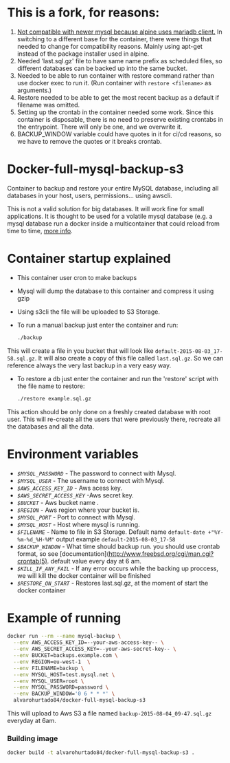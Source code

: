 # This is a fork, for reasons:

1. [Not compatible with newer mysql because alpine uses mariadb client.](https://github.com/selim13/docker-automysqlbackup/issues/6)
   In switching to a different base for the container, there were things that
   needed to change for compatibility reasons. Mainly using apt-get instead
   of the package installer used in alpine.
2. Needed 'last.sql.gz' file to have same name prefix as scheduled files, so
   different databases can be backed up into the same bucket.
3. Needed to be able to run container with restore command rather than use docker
   exec to run it. (Run container with `restore <filename>` as arguments.)
4. Restore needed to be able to get the most recent backup as a default if
   filename was omitted.
5. Setting up the crontab in the container needed some work. Since this
   container is disposable, there is no need to preserve existing
   crontabs in the entrypoint. There will only be one, and we overwrite
   it.
6. BACKUP_WINDOW variable could have quotes in it for ci/cd reasons, so we
   have to remove the quotes or it breaks crontab.


# Docker-full-mysql-backup-s3

Container to backup and restore your entire MySQL database, including all databases in your host, users, permissions... using awscli.

This is not a valid solution for big databases. It will work fine for small applications. It is thought to be used for a volatile mysql database (e.g. a mysql database run a docker inside a multicontainer that could reload from time to time, [more info](http://docs.aws.amazon.com/elasticbeanstalk/latest/dg/create_deploy_docker_ecs.html).

# Container startup explained

* This container user cron to make backups
* Mysql will dump the database to this container and compress it using gzip
* Using s3cli the file will be uploaded to S3 Storage.
* To run a manual backup just enter the container and run:

  ```bash
  ./backup
  ```
This will create a file in you bucket that will look like `default-2015-08-03_17-58.sql.gz`. It will also create a copy of this file called `last.sql.gz`. So we can reference always the very last backup in a very easy way.

* To restore a db just enter the container and run the 'restore' script with the file name to restore:

  ```bash
  ./restore example.sql.gz
  ```
This action should be only done on a freshly created database with root user. This will re-create all the users that were previously there, recreate all the databases and all the data.


# Environment variables

- _`$MYSQL_PASSWORD`_ - The password to connect with Mysql.
- _`$MYSQL_USER`_ - The username to connect with Mysql.
- _`$AWS_ACCESS_KEY_ID`_ - Aws acess key.
- _`$AWS_SECRET_ACCESS_KEY`_ -Aws secret key.
- _`$BUCKET`_ - Aws bucket name .
- _`$REGION`_ - Aws region where your bucket is.
- _`$MYSQL_PORT`_ - Port to connect with Mysql.
- _`$MYSQL_HOST`_ - Host where mysql is running.
- _`$FILENAME`_ - Name to file in S3 Storage. Default name `default-date +"%Y-%m-%d_%H-%M"` output example `default-2015-08-03_17-58`
- _`$BACKUP_WINDOW`_ - What time should backup run. you should use crontab format, so see [documentation](http://www.freebsd.org/cgi/man.cgi?crontab(5). default value every day at 6 am.
- _`$KILL_IF_ANY_FAIL`_ - If any error occurs while the backing up proccess, we will kill the docker container will be finished
- _`$RESTORE_ON_START`_ - Restores last.sql.gz, at the moment of start the docker container


# Example of running

```bash
docker run --rm --name mysql-backup \
  --env AWS_ACCESS_KEY_ID=--your-aws-access-key-- \
  --env AWS_SECRET_ACCESS_KEY=--your-aws-secret-key-- \
  --env BUCKET=backups.example.com \
  --env REGION=eu-west-1  \
  --env FILENAME=backup \
  --env MYSQL_HOST=test.mysql.net \
  --env MYSQL_USER=root \
  --env MYSQL_PASSWORD=password \
  --env BACKUP_WINDOW='0 6 * * *' \
  alvarohurtado84/docker-full-mysql-backup-s3

```
This will upload to Aws S3 a file named `backup-2015-08-04_09-47.sql.gz` everyday at 6am.

### Building image

```bash
docker build -t alvarohurtado84/docker-full-mysql-backup-s3 .
```
